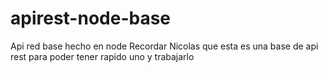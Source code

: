 # apirest-node-base
Api red base hecho en node 
Recordar Nicolas que esta es una base de api rest para poder tener rapido uno y trabajarlo 
